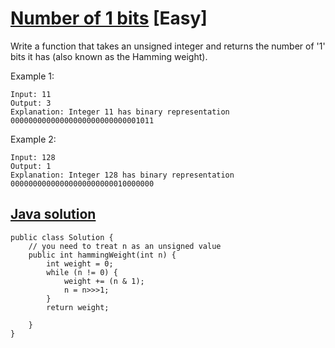 # [Number of 1 bits](https://leetcode.com/problems/number-of-1-bits/description/) [Easy]
Write a function that takes an unsigned integer and returns the number of '1' bits it has (also known as the Hamming weight).

Example 1:
```
Input: 11
Output: 3
Explanation: Integer 11 has binary representation 00000000000000000000000000001011
```
Example 2:
```
Input: 128
Output: 1
Explanation: Integer 128 has binary representation 00000000000000000000000010000000
```

## [Java solution](https://leetcode.com/submissions/detail/153027718/)
```
public class Solution {
    // you need to treat n as an unsigned value
    public int hammingWeight(int n) {
        int weight = 0;
    	while (n != 0) {
    		weight += (n & 1);
    		n = n>>>1;
    	}
    	return weight;

    }
}
```
